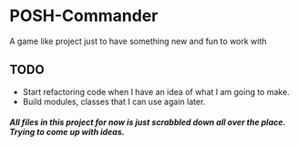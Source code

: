 # POSH-Commander
A game like project just to have something new and fun to work with


## TODO

* Start refactoring code when I have an idea of what I am going to make. 
* Build modules, classes that I can use again later.

##### All files in this project for now is just scrabbled down all over the place. Trying to come up with ideas.
